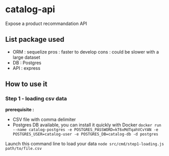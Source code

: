 # catalog-api
Expose a product recommandation API

## List package used
- ORM : sequelize
pros : faster to develop
cons : could be slower with a large dataset
- DB : Postgres
- API : express

## How to use it

### Step 1 - loading csv data
**prerequisite :**
- CSV file with comma delimiter
- Postgres DB available, you can install it quickly with Docker `docker run --name catalog-postgres -e POSTGRES_PASSWORD=kT6xMdTqahVCvYAN -e POSTGRES_USER=catalog-user -e POSTGRES_DB=catalog-db -d postgres`

Launch this command line to load your data
`node src/cmd/step1-loading.js path/to/file.csv`
